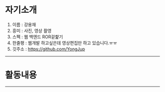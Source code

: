 # 자기소개

1. 이름 :  강용재
2. 흥미 :  사진, 영상 촬영
3. 스펙 :  웹 백엔드 ROR겉핥기
4. 한줄평 :  웹개발 하고싶은데 영상편집만 하고 있습니다.ㅠㅠ
5. 깃주소 : <https://github.com/YongJup>

------

# 활동내용







------
